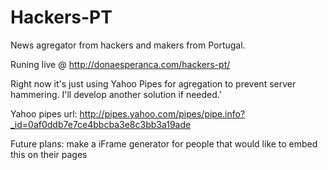 Hackers-PT
==========

News agregator from hackers and makers from Portugal.


Runing live @ http://donaesperanca.com/hackers-pt/


Right now it's just using Yahoo Pipes for agregation to prevent server hammering. I'll develop another solution if needed.'

Yahoo pipes url: http://pipes.yahoo.com/pipes/pipe.info?_id=0af0ddb7e7ce4bbcba3e8c3bb3a19ade




Future plans:
make a iFrame generator for people that would like to embed this on their pages



